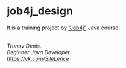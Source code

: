 # job4j_design

It is a training project by ["Job4j"](https://job4j.ru) Java course.

\
*Trunov Denis.*\
*Beginner Java Developer.*\
*https://vk.com/SileLence*

